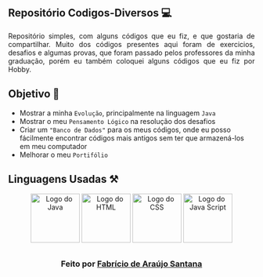 ## Repositório Codigos-Diversos 💻
<p align="justify">Repositório simples, com alguns códigos que eu fiz, e que gostaria de compartilhar. Muito dos códigos presentes aqui foram de exercicios, desafios e algumas provas, que foram passado pelos professores da minha graduação, porém eu também coloquei alguns códigos que eu fiz por Hobby.</p>  
 
## Objetivo 🎯
- Mostrar a minha `Evolução`, principalmente na linguagem `Java`
- Mostrar o meu `Pensamento Lógico` na resolução dos desafios
- Criar um `"Banco de Dados"` para os meus códigos, onde eu posso fácilmente encontrar códigos mais antigos sem ter que armazená-los em meu computador
- Melhorar o meu `Portifólio` 

## Linguagens Usadas ⚒️
<div align="center" > <a href="https://logospng.org" target="_blank"><img src="https://logospng.org/download/java/logo-java-256.png" alt="Logo do Java" width="100" height="100" /></a>
<a href="https://logospng.org" target="_blank"><img src="https://logospng.org/download/html-5/logo-html-5-256.png" alt="Logo do HTML" width="100" height="100" /></a>
<a href="https://logospng.org" target="_blank"><img src="https://logospng.org/download/css-3/logo-css-3-256.png" alt="Logo do CSS" width="100" height="100" /></a>
<a href="https://logospng.org" target="_blank"><img src="https://logospng.org/download/javascript/logo-javascript-256.png" alt="Logo do Java Script" width="100" height="100" /></a> </div>

## 
<H3><div align="center">Feito por <a href="https://github.com/Fabriciobr5975">Fabrício de Araújo Santana</a></div></H3>
